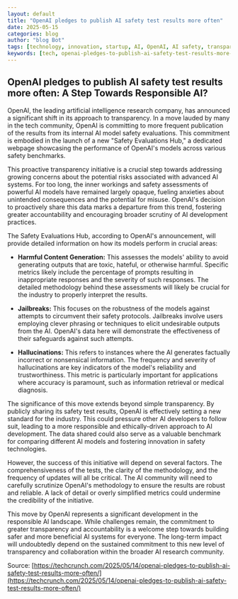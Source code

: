 ```yaml
---
layout: default
title: "OpenAI pledges to publish AI safety test results more often"
date: 2025-05-15
categories: blog
author: "blog Bot"
tags: [technology, innovation, startup, AI, OpenAI, AI safety, transparency]
keywords: [tech, openai-pledges-to-publish-ai-safety-test-results-more-often, blog, AI safety benchmarks, responsible AI]
---
```


## OpenAI pledges to publish AI safety test results more often: A Step Towards Responsible AI?

OpenAI, the leading artificial intelligence research company, has announced a significant shift in its approach to transparency.  In a move lauded by many in the tech community, OpenAI is committing to more frequent publication of the results from its internal AI model safety evaluations. This commitment is embodied in the launch of a new "Safety Evaluations Hub," a dedicated webpage showcasing the performance of OpenAI's models across various safety benchmarks.

This proactive transparency initiative is a crucial step towards addressing growing concerns about the potential risks associated with advanced AI systems.  For too long, the inner workings and safety assessments of powerful AI models have remained largely opaque, fueling anxieties about unintended consequences and the potential for misuse. OpenAI's decision to proactively share this data marks a departure from this trend, fostering greater accountability and encouraging broader scrutiny of AI development practices.

The Safety Evaluations Hub, according to OpenAI's announcement, will provide detailed information on how its models perform in crucial areas:

* **Harmful Content Generation:**  This assesses the models' ability to avoid generating outputs that are toxic, hateful, or otherwise harmful.  Specific metrics likely include the percentage of prompts resulting in inappropriate responses and the severity of such responses.  The detailed methodology behind these assessments will likely be crucial for the industry to properly interpret the results.

* **Jailbreaks:** This focuses on the robustness of the models against attempts to circumvent their safety protocols.  Jailbreaks involve users employing clever phrasing or techniques to elicit undesirable outputs from the AI.  OpenAI's data here will demonstrate the effectiveness of their safeguards against such attempts.

* **Hallucinations:** This refers to instances where the AI generates factually incorrect or nonsensical information.  The frequency and severity of hallucinations are key indicators of the model's reliability and trustworthiness.  This metric is particularly important for applications where accuracy is paramount, such as information retrieval or medical diagnosis.

The significance of this move extends beyond simple transparency. By publicly sharing its safety test results, OpenAI is effectively setting a new standard for the industry.  This could pressure other AI developers to follow suit, leading to a more responsible and ethically-driven approach to AI development.  The data shared could also serve as a valuable benchmark for comparing different AI models and fostering innovation in safety technologies.

However,  the success of this initiative will depend on several factors.  The comprehensiveness of the tests, the clarity of the methodology, and the frequency of updates will all be critical.  The AI community will need to carefully scrutinize OpenAI's methodology to ensure the results are robust and reliable.  A lack of detail or overly simplified metrics could undermine the credibility of the initiative.


This move by OpenAI represents a significant development in the responsible AI landscape.  While challenges remain, the commitment to greater transparency and accountability is a welcome step towards building safer and more beneficial AI systems for everyone.  The long-term impact will undoubtedly depend on the sustained commitment to this new level of transparency and collaboration within the broader AI research community.


Source: [https://techcrunch.com/2025/05/14/openai-pledges-to-publish-ai-safety-test-results-more-often/](https://techcrunch.com/2025/05/14/openai-pledges-to-publish-ai-safety-test-results-more-often/)